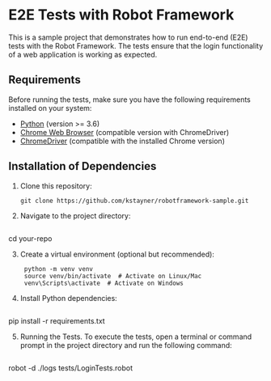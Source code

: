 # E2E Tests with Robot Framework

This is a sample project that demonstrates how to run end-to-end (E2E) tests with the Robot Framework. The tests ensure that the login functionality of a web application is working as expected.

## Requirements

Before running the tests, make sure you have the following requirements installed on your system:

- [Python](https://www.python.org/downloads/) (version >= 3.6)
- [Chrome Web Browser](https://www.google.com/chrome/) (compatible version with ChromeDriver)
- [ChromeDriver](https://sites.google.com/a/chromium.org/chromedriver/downloads) (compatible with the installed Chrome version)

## Installation of Dependencies

1. Clone this repository:

   ```shell
   git clone https://github.com/kstayner/robotframework-sample.git

2. Navigate to the project directory:

   ```shell
  cd your-repo

3. Create a virtual environment (optional but recommended):

   ```shell
    python -m venv venv
    source venv/bin/activate  # Activate on Linux/Mac
    venv\Scripts\activate  # Activate on Windows

4. Install Python dependencies:

   ```shell
  pip install -r requirements.txt

5. Running the Tests. To execute the tests, open a terminal or command prompt in the project directory and run the following command:

   ```shell
  robot -d ./logs tests/LoginTests.robot
